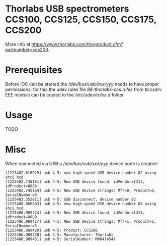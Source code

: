 # Thorlabs USB spectrometers CCS100, CCS125, CCS150, CCS175, CCS200

More info at https://www.thorlabs.com/thorproduct.cfm?partnumber=ccs200.

# Prerequisites

Before IOC can be started the _/dev/bus/usb/xxx/yyy_ needs to have proper permissions; for this the udev rules file _88-thorlabs-ccs.rules_ from _tlccsdrv_ EEE module can be copied to the _/etc/udev/rules.d_ folder.

# Usage

TODO

# Misc

When connected via USB a _/dev/bus/usb/xxx/yyy_ device node is created:

    [1225482.616929] usb 4-5: new high-speed USB device number 82 using xhci_hcd
    [1225482.745161] usb 4-5: New USB device found, idVendor=1313, idProduct=8088
    [1225482.745164] usb 4-5: New USB device strings: Mfr=0, Product=0, SerialNumber=0
    [1225483.352811] usb 4-5: USB disconnect, device number 82
    [1225486.860803] usb 4-5: new high-speed USB device number 83 using xhci_hcd
    [1225486.989424] usb 4-5: New USB device found, idVendor=1313, idProduct=8089
    [1225486.989427] usb 4-5: New USB device strings: Mfr=1, Product=2, SerialNumber=3
    [1225486.989429] usb 4-5: Product: CCS200
    [1225486.989430] usb 4-5: Manufacturer: Thorlabs
    [1225486.989431] usb 4-5: SerialNumber: M00414547
